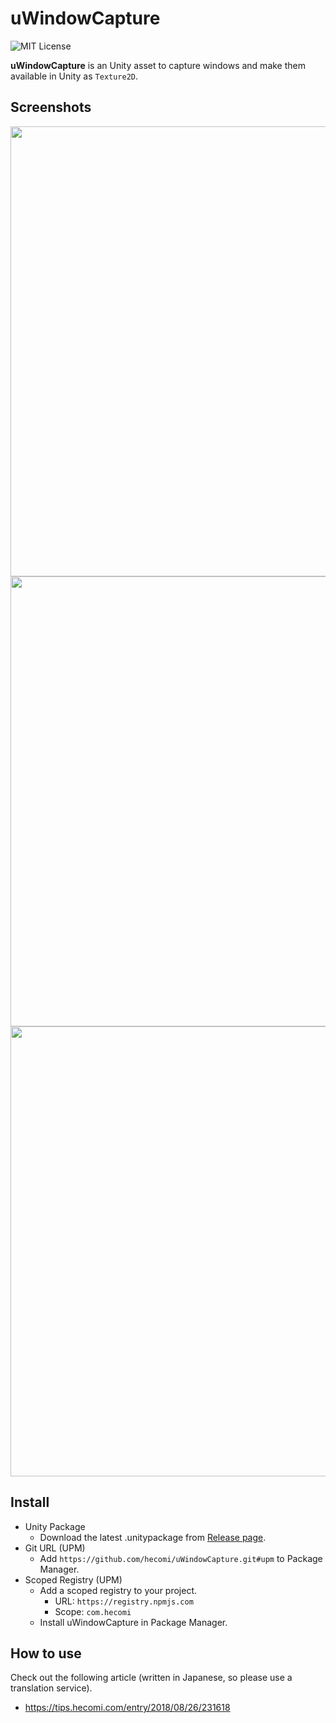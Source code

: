 uWindowCapture
===================

![MIT License](http://img.shields.io/badge/license-MIT-blue.svg?style=flat)

**uWindowCapture** is an Unity asset to capture windows and make them available in Unity as `Texture2D`.


Screenshots
------------

<img src="https://raw.githubusercontent.com/wiki/hecomi/uWindowCapture/single-window.gif" width="720" /><br />
<img src="https://raw.githubusercontent.com/wiki/hecomi/uWindowCapture/window-object.gif" width="720" /><br />
<img src="https://raw.githubusercontent.com/wiki/hecomi/uWindowCapture/window-manager.gif" width="720" />


Install
-------

- Unity Package
  - Download the latest .unitypackage from [Release page](https://github.com/hecomi/uWindowCapture/releases).
- Git URL (UPM)
  - Add `https://github.com/hecomi/uWindowCapture.git#upm` to Package Manager.
- Scoped Registry (UPM)
  - Add a scoped registry to your project.
    - URL: `https://registry.npmjs.com`
    - Scope: `com.hecomi`
  - Install uWindowCapture in Package Manager. 


How to use
----------

Check out the following article (written in Japanese, so please use a translation service).
- https://tips.hecomi.com/entry/2018/08/26/231618
